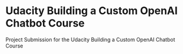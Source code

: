 # Udacity Building a Custom OpenAI Chatbot Course
Project Submission for the Udacity Building a Custom OpenAI Chatbot Course